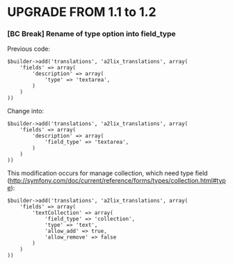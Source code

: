 UPGRADE FROM 1.1 to 1.2
=======================

### [BC Break] Rename of type option into field_type



Previous code:

    $builder->add('translations', 'a2lix_translations', array(
        'fields' => array(
            'description' => array(
                'type' => 'textarea',
            )
        )
    ))


Change into:

    $builder->add('translations', 'a2lix_translations', array(
        'fields' => array(
            'description' => array(
                'field_type' => 'textarea',
            )
        )
    ))


This modification occurs for manage collection, which need type field (http://symfony.com/doc/current/reference/forms/types/collection.html#type):

    $builder->add('translations', 'a2lix_translations', array(
        'fields' => array(
            'textCollection' => array(
                'field_type' => 'collection',
                'type' => 'text',
                'allow_add' => true,
                'allow_remove' => false
            )
        )
    ))
